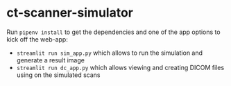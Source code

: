 # ct-scanner-simulator

Run `pipenv install` to get the dependencies and one of the app options to kick off the web-app:

- `streamlit run sim_app.py` which allows to run the simulation and generate a result image
- `streamlit run dc_app.py` which allows viewing and creating DICOM files using on the simulated scans